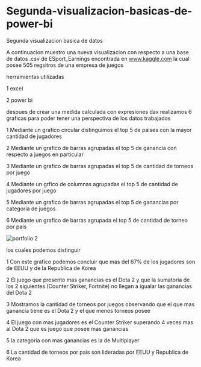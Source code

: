 # Segunda-visualizacion-basicas-de-power-bi
Segunda visualizacion basica de datos 

A continuacion muestro una nueva visualizacion con respecto a una base de datos .csv de ESport_Earnings encontrada en www.kaggle.com la cual posee 505 regsitros de una empresa de juegos 


herramientas utilizadas 

1 excel

2 power bi


despues de crear una medida calculada con expresiones dax realizamos 6 graficas para poder tener una perspectiva de los datos trabajados

1 Mediante un grafico circular distinguimos el top 5 de paises con la mayor cantidad de jugadores

2 Mediante un grafico de barras agrupadas el top 5 de ganancia con respecto a juegos en particular

3 Mediante un grafico de barras agrupadas el top 5 de cantidad de torneos por juego

4 Mediante un grfico de columnas agrupadas el top 5 de cantidad de jugadores por juego 

5 Mediante un grafico de barras agrupadas el top 5 de ganancias por categoria de juegos

6 Mediante un grafico de barras agrupada el top 5 de cantidad de torneo por pais


![portfolio 2](https://github.com/user-attachments/assets/cc4c0df6-02e5-457a-baed-ba98008c2119)





los cuales podemos distinguir

1 Con este grafico podemos concluir que mas del 67% de los jugadores son de EEUU y de la Republica de Korea

2 El juego que presento mas ganancias es el Dota 2 y que la sumatoria de los 2 siguientes (Counter Striker, Fortnite) no llegan a igualar las ganancias del Dota 2

3 Mostramos la cantidad de torneos por juegos observando que el que mas ganancia tiene es el Dota 2 y el que menos torneos posee

4 El juego con mas jugadores es el Counter Striker superando 4 veces mas al Dota 2 que es juego que posee mas ganancias 

5 la categoria con mas ganancias es la de Multiplayer 

6 La cantidad de torneos por pais son lideradas por EEUU y Republica de Korea 

